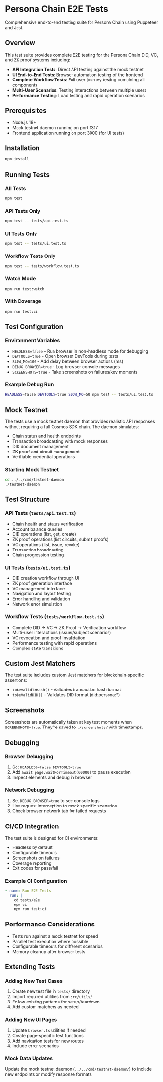 # Persona Chain E2E Tests

Comprehensive end-to-end testing suite for Persona Chain using Puppeteer and Jest.

## Overview

This test suite provides complete E2E testing for the Persona Chain DID, VC, and ZK proof systems including:

- **API Integration Tests**: Direct API testing against the mock testnet
- **UI End-to-End Tests**: Browser automation testing of the frontend
- **Complete Workflow Tests**: Full user journey testing combining all components
- **Multi-User Scenarios**: Testing interactions between multiple users
- **Performance Testing**: Load testing and rapid operation scenarios

## Prerequisites

- Node.js 18+ 
- Mock testnet daemon running on port 1317
- Frontend application running on port 3000 (for UI tests)

## Installation

```bash
npm install
```

## Running Tests

### All Tests
```bash
npm test
```

### API Tests Only
```bash
npm test -- tests/api.test.ts
```

### UI Tests Only
```bash
npm test -- tests/ui.test.ts
```

### Workflow Tests Only
```bash
npm test -- tests/workflow.test.ts
```

### Watch Mode
```bash
npm run test:watch
```

### With Coverage
```bash
npm run test:ci
```

## Test Configuration

### Environment Variables

- `HEADLESS=false` - Run browser in non-headless mode for debugging
- `DEVTOOLS=true` - Open browser DevTools during tests
- `SLOW_MO=100` - Add delay between browser actions (ms)
- `DEBUG_BROWSER=true` - Log browser console messages
- `SCREENSHOTS=true` - Take screenshots on failures/key moments

### Example Debug Run
```bash
HEADLESS=false DEVTOOLS=true SLOW_MO=50 npm test -- tests/ui.test.ts
```

## Mock Testnet

The tests use a mock testnet daemon that provides realistic API responses without requiring a full Cosmos SDK chain. The daemon simulates:

- Chain status and health endpoints
- Transaction broadcasting with mock responses
- DID document management
- ZK proof and circuit management
- Verifiable credential operations

### Starting Mock Testnet
```bash
cd ../../cmd/testnet-daemon
./testnet-daemon
```

## Test Structure

### API Tests (`tests/api.test.ts`)
- Chain health and status verification
- Account balance queries
- DID operations (list, get, create)
- ZK proof operations (list circuits, submit proofs)
- VC operations (list, issue, revoke)
- Transaction broadcasting
- Chain progression testing

### UI Tests (`tests/ui.test.ts`)
- DID creation workflow through UI
- ZK proof generation interface
- VC management interface
- Navigation and layout testing
- Error handling and validation
- Network error simulation

### Workflow Tests (`tests/workflow.test.ts`)
- Complete DID → VC → ZK Proof → Verification workflow
- Multi-user interactions (issuer/subject scenarios)
- VC revocation and proof invalidation
- Performance testing with rapid operations
- Complex state transitions

## Custom Jest Matchers

The test suite includes custom Jest matchers for blockchain-specific assertions:

- `toBeValidTxHash()` - Validates transaction hash format
- `toBeValidDID()` - Validates DID format (did:persona:*)

## Screenshots

Screenshots are automatically taken at key test moments when `SCREENSHOTS=true`. They're saved to `./screenshots/` with timestamps.

## Debugging

### Browser Debugging
1. Set `HEADLESS=false DEVTOOLS=true`
2. Add `await page.waitForTimeout(60000)` to pause execution
3. Inspect elements and debug in browser

### Network Debugging
1. Set `DEBUG_BROWSER=true` to see console logs
2. Use request interception to mock specific scenarios
3. Check browser network tab for failed requests

## CI/CD Integration

The test suite is designed for CI environments:

- Headless by default
- Configurable timeouts
- Screenshots on failures
- Coverage reporting
- Exit codes for pass/fail

### Example CI Configuration
```yaml
- name: Run E2E Tests
  run: |
    cd tests/e2e
    npm ci
    npm run test:ci
```

## Performance Considerations

- Tests run against a mock testnet for speed
- Parallel test execution where possible
- Configurable timeouts for different scenarios
- Memory cleanup after browser tests

## Extending Tests

### Adding New Test Cases
1. Create new test file in `tests/` directory
2. Import required utilities from `src/utils/`
3. Follow existing patterns for setup/teardown
4. Add custom matchers as needed

### Adding New UI Pages
1. Update `browser.ts` utilities if needed
2. Create page-specific test functions
3. Add navigation tests for new routes
4. Include error scenarios

### Mock Data Updates
Update the mock testnet daemon (`../../cmd/testnet-daemon/`) to include new endpoints or modify response formats.